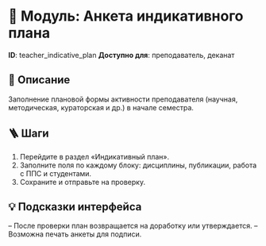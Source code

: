 # 📘 Модуль: Анкета индикативного плана
**ID**: teacher_indicative_plan
**Доступно для**: преподаватель, деканат

## 📝 Описание
Заполнение плановой формы активности преподавателя (научная, методическая, кураторская и др.) в начале семестра.

## 🪜 Шаги
1. Перейдите в раздел «Индикативный план».
2. Заполните поля по каждому блоку: дисциплины, публикации, работа с ППС и студентами.
3. Сохраните и отправьте на проверку.

## 💡 Подсказки интерфейса
– После проверки план возвращается на доработку или утверждается.
– Возможна печать анкеты для подписи.
